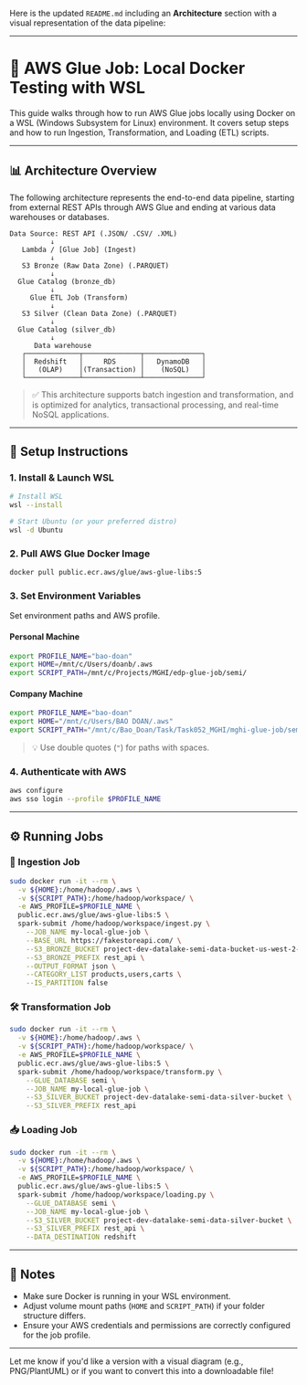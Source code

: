 Here is the updated `README.md` including an **Architecture** section with a visual representation of the data pipeline:

---

# 🧪 AWS Glue Job: Local Docker Testing with WSL

This guide walks through how to run AWS Glue jobs locally using Docker on a WSL (Windows Subsystem for Linux) environment. It covers setup steps and how to run Ingestion, Transformation, and Loading (ETL) scripts.

---

## 📊 Architecture Overview

The following architecture represents the end-to-end data pipeline, starting from external REST APIs through AWS Glue and ending at various data warehouses or databases.

```text
Data Source: REST API (.JSON/ .CSV/ .XML)
          ↓
   Lambda / [Glue Job] (Ingest)
          ↓
   S3 Bronze (Raw Data Zone) (.PARQUET)
          ↓
  Glue Catalog (bronze_db)
          ↓
     Glue ETL Job (Transform)
          ↓
   S3 Silver (Clean Data Zone) (.PARQUET)
          ↓
  Glue Catalog (silver_db)
          ↓
      Data warehouse
   ┌─────────────┬──────────────┬──────────────┐
   │  Redshift   │     RDS      │   DynamoDB   │
   │   (OLAP)    │(Transaction) │    (NoSQL)   │
   └─────────────┴──────────────┴──────────────┘
```

> ✅ This architecture supports batch ingestion and transformation, and is optimized for analytics, transactional processing, and real-time NoSQL applications.

---

## 🚀 Setup Instructions

### 1. Install & Launch WSL

```bash
# Install WSL
wsl --install

# Start Ubuntu (or your preferred distro)
wsl -d Ubuntu
```

### 2. Pull AWS Glue Docker Image

```bash
docker pull public.ecr.aws/glue/aws-glue-libs:5
```

### 3. Set Environment Variables

Set environment paths and AWS profile.

#### Personal Machine

```bash
export PROFILE_NAME="bao-doan"
export HOME=/mnt/c/Users/doanb/.aws
export SCRIPT_PATH=/mnt/c/Projects/MGHI/edp-glue-job/semi/
```

#### Company Machine

```bash
export PROFILE_NAME="bao-doan"
export HOME="/mnt/c/Users/BAO DOAN/.aws"
export SCRIPT_PATH="/mnt/c/Bao_Doan/Task/Task052_MGHI/mghi-glue-job/semi"
```

> 💡 Use double quotes (`"`) for paths with spaces.

### 4. Authenticate with AWS

```bash
aws configure
aws sso login --profile $PROFILE_NAME
```

---

## ⚙️ Running Jobs

### 🔄 Ingestion Job

```bash
sudo docker run -it --rm \
  -v ${HOME}:/home/hadoop/.aws \
  -v ${SCRIPT_PATH}:/home/hadoop/workspace/ \
  -e AWS_PROFILE=$PROFILE_NAME \
  public.ecr.aws/glue/aws-glue-libs:5 \
  spark-submit /home/hadoop/workspace/ingest.py \
    --JOB_NAME my-local-glue-job \
    --BASE_URL https://fakestoreapi.com/ \
    --S3_BRONZE_BUCKET project-dev-datalake-semi-data-bucket-us-west-2-154983253388 \
    --S3_BRONZE_PREFIX rest_api \
    --OUTPUT_FORMAT json \
    --CATEGORY_LIST products,users,carts \
    --IS_PARTITION false
```

### 🛠 Transformation Job

```bash
sudo docker run -it --rm \
  -v ${HOME}:/home/hadoop/.aws \
  -v ${SCRIPT_PATH}:/home/hadoop/workspace/ \
  -e AWS_PROFILE=$PROFILE_NAME \
  public.ecr.aws/glue/aws-glue-libs:5 \
  spark-submit /home/hadoop/workspace/transform.py \
    --GLUE_DATABASE semi \
    --JOB_NAME my-local-glue-job \
    --S3_SILVER_BUCKET project-dev-datalake-semi-data-silver-bucket \
    --S3_SILVER_PREFIX rest_api
```

### 📥 Loading Job

```bash
sudo docker run -it --rm \
  -v ${HOME}:/home/hadoop/.aws \
  -v ${SCRIPT_PATH}:/home/hadoop/workspace/ \
  -e AWS_PROFILE=$PROFILE_NAME \
  public.ecr.aws/glue/aws-glue-libs:5 \
  spark-submit /home/hadoop/workspace/loading.py \
    --GLUE_DATABASE semi \
    --JOB_NAME my-local-glue-job \
    --S3_SILVER_BUCKET project-dev-datalake-semi-data-silver-bucket \
    --S3_SILVER_PREFIX rest_api \
    --DATA_DESTINATION redshift
```

---

## 📝 Notes

* Make sure Docker is running in your WSL environment.
* Adjust volume mount paths (`HOME` and `SCRIPT_PATH`) if your folder structure differs.
* Ensure your AWS credentials and permissions are correctly configured for the job profile.

---

Let me know if you'd like a version with a visual diagram (e.g., PNG/PlantUML) or if you want to convert this into a downloadable file!
